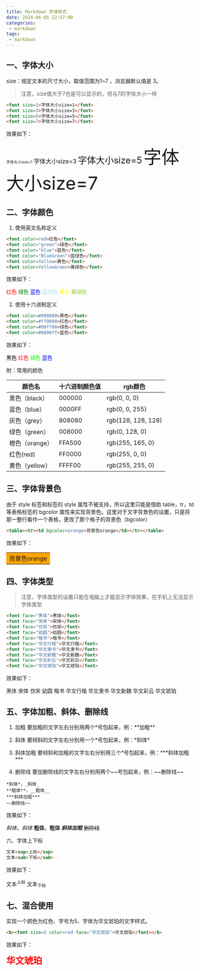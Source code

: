 ```yaml
---
title: Markdown 字体样式
date: 2024-06-05 22:57:00
categories:
 - markdown
tags:
 - markdown
---
```


## 一、字体大小

size：规定文本的尺寸大小，取值范围为1~7 ，浏览器默认值是 3。

> 注意，size值大于7也是可以显示的，但与7的字体大小一样

```markdown
<font size=1>字体大小size=1</font>
<font size=3>字体大小size=3</font>
<font size=5>字体大小size=5</font>
<font size=7>字体大小size=7</font>
```

效果如下：

<font size=1>字体大小size=1</font>
<font size=3>字体大小size=3</font>
<font size=5>字体大小size=5</font>
<font size=7>字体大小size=7</font>

## 二、字体颜色

1. 使用英文名称定义

```markdown
<font color=red>红色</font>
<font color="green">绿色</font>
<font color="blue">蓝色</font>
<font color="BlueGreen">蓝绿色</font>
<font color=Yellow>黄色</font>
<font color=YellowGreen>黄绿色</font>
```

效果如下：

<font color=red>红色</font>
<font color="green">绿色</font>
<font color="blue">蓝色</font>
<font color="BlueGreen">蓝绿色</font>
<font color=Yellow>黄色</font>
<font color=YellowGreen>黄绿色</font>

2. 使用十六进制定义

```markdown
<font color=#000000>黑色</font>
<font color=#ff0000>红色</font>
<font color=#00ff00>绿色</font>
<font color=#0000ff>蓝色</font>
```

效果如下：

<font color=#000000>黑色</font>
<font color=#ff0000>红色</font>
<font color=#00ff00>绿色</font>
<font color=#0000ff>蓝色</font>

附：常用的颜色

| 颜色名         | 十六进制颜色值 | rgb颜色            |
| -------------- | ------------- | ------------------ |
| 黑色（black）  | 000000        | rgb(0, 0, 0)       |
| 蓝色（blue）   | 0000FF        | rgb(0, 0, 255)     |
| 灰色（grey）   | 808080        | rgb(128, 128, 128) |
| 绿色（green）  | 008000        | rgb(0, 128, 0)     |
| 橙色（orange） | FFA500        | rgb(255, 165, 0)   |
| 红色(red)      | FF0000        | rgb(255, 0, 0)     |
| 黄色（yellow） | FFFF00        | rgb(255, 255, 0)   |

## 三、字体背景色

由于 style 标签和标签的 style 属性不被支持，所以这里只能是借助 table，tr，td 等表格标签的 bgcolor 属性来实现背景色。这里对于文字背景色的设置，只是将那一整行看作一个表格，更改了那个格子的背景色（bgcolor）

```markdown
<table><tr><td bgcolor=orange>背景色orange</td></tr></table>
```

效果如下：

<table><tr><td bgcolor=orange>背景色orange</td></tr></table>

## 四、字体类型

> 注意，字体类型的设置只能在电脑上才能显示字体效果，在手机上无法显示字体类型

```markdown
<font face="黑体">黑体</font>
<font face="宋体">宋体</font>
<font face="仿宋">仿宋</font>
<font face="幼圆">幼圆</font>
<font face="楷书">楷书</font>
<font face="华文行楷">华文行楷</font>
<font face="华文隶书">华文隶书</font>
<font face="华文新魏">华文新魏</font>
<font face="华文彩云">华文彩云</font>
<font face="华文琥珀">华文琥珀</font>
```

效果如下：

<font face="黑体">黑体</font>
<font face="宋体">宋体</font>
<font face="仿宋">仿宋</font>
<font face="幼圆">幼圆</font>
<font face="楷书">楷书</font>
<font face="华文行楷">华文行楷</font>
<font face="华文隶书">华文隶书</font>
<font face="华文新魏">华文新魏</font>
<font face="华文彩云">华文彩云</font>
<font face="华文琥珀">华文琥珀</font>

## 五、字体加粗、斜体、删除线

1. 加粗 要加粗的文字左右分别用两个\*号包起来，例：\*\*加粗\*\*

2. 斜体 要倾斜的文字左右分别用一个\*号包起来，例：\*斜体\*

3. 斜体加粗 要倾斜和加粗的文字左右分别用三个\*号包起来，例：\*\*\*斜体加粗\*\*\*

4. 删除线 要加删除线的文字左右分别用两个\~\~号包起来，例：\~\~删除线\~\~

```
*斜体*，_斜体_
**粗体**，__粗体__
***斜体加粗***
~~删除线~~
```

效果如下：

*斜体*，_斜体_
**粗体**，__粗体__
***斜体加粗***
~~删除线~~

六、字体上下标

```markdown
文本<sup>上标</sup>
文本<sub>下标</sub>
```

效果如下：

文本<sup>上标</sup>
文本<sub>下标</sub>

## 七、混合使用

实现一个颜色为红色、字号为5、字体为华文琥珀的文字样式。

```markdown
<b><font size=5 color=red face="华文琥珀">华文琥珀</font></b>
```

效果如下：

<b><font size=5 color=red face="华文琥珀">华文琥珀</font></b>
